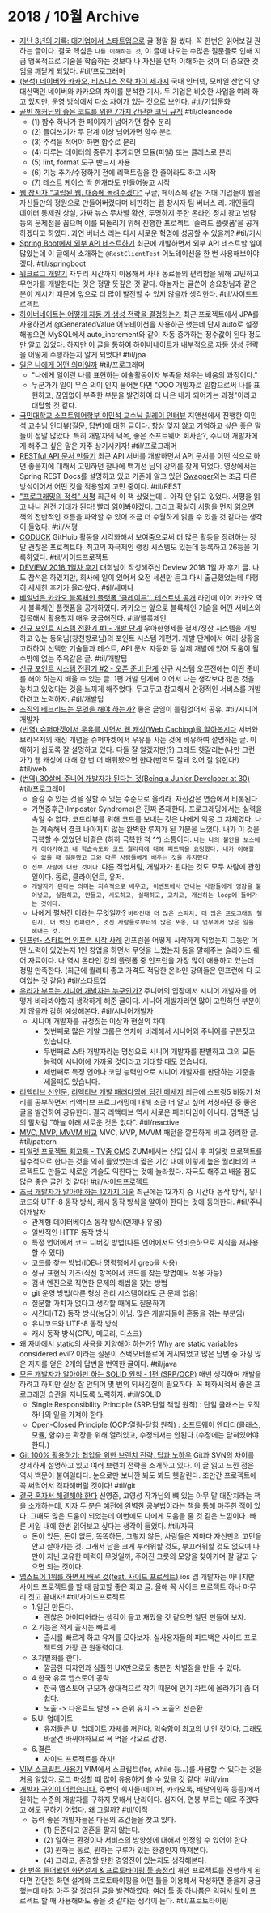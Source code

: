 # 2018 / 10월 Archive
- [지난 3년의 기록: 대기업에서 스타트업으로](https://brightparagon.wordpress.com/2018/09/27/movetostartup/) 글 정말 잘 썼다. 꼭 한번은 읽어보길 권하는 글이다. 결국 핵심은 `나를 이해하는 것`, 이 글에 나오는 수많은 질문들로 인해 지금 맹목적으로 기술을 학습하는 것보다 나 자신을 먼저 이해하는 것이 더 중요한 것임을 깨닫게 되었다.  #til/프로그래머
- [(분석) 네이버와 카카오, 비즈니스 전략 차이 세가지](https://byline.network/2018/09/28-32/) 국내 인터넷, 모바일 산업의 양대산맥인 네이버와 카카오의 차이를 분석한 기사. 두 기업은 비슷한 사업을 여러 하고 있지만, 운영 방식에서 다소 차이가 있는 것으로 보인다.  #til/기업문화
- [골빈 해커님의 좋은 코드를 위한 7가지 간단한 코딩 규칙](https://github.com/golbin/7-rules-for-better-code/blob/master/README.md)   #til/cleancode
  - (1) 함수 하나가 한 페이지가 넘어가면 함수 분리  
  - (2) 들여쓰기가 두 단계 이상 넘어가면 함수 분리  
  - (3) 주석을 적어야 하면 함수로 분리  
  - (4) 다루는 데이터의 종류가 추가되면 모듈(파일) 또는 클래스로 분리  
  - (5) lint, format 도구 반드시 사용  
  - (6) 기능 추가/수정하기 전에 리팩토링을 한 줄이라도 하고 시작  
  - (7) 테스트 케이스 딱 한개라도 만들어놓고 시작  
- [웹 창시자 "고립된 웹, 대중에 돌려주겠다"](http://m.zdnet.co.kr/column_view.asp?artice_id=20181002142441&re=zdk#imadnews) 구글, 페이스북 같은 거대 기업들이 웹을 자신들만의 정원으로 만들어버렸다며 비판하는 웹 창시자 팀 버너스 리. 개인들의 데이터 통제권 상실, 가짜 뉴스 무차별 확산, 투명하지 못한 온라인 정치 광고 범람 등의 문제점을 꼽으며 이를 되돌리기 위해 진행한 프로젝트 '솔리드 플랫폼'을 공개하겠다고 하였다. 과연 버너스 리는 다시 새로운 혁명에 성공할 수 있을까?  #til/기사
- [Spring Boot에서 외부 API 테스트하기](https://jojoldu.tistory.com/341) 최근에 개발하면서 외부 API 테스트할 일이 많았는데 이 글에서 소개하는 `@RestClientTest` 어노테이션을 한 번 사용해보아야겠다.  #til/springboot
- [워크로그 개발기](https://yanolja.github.io/2018/09/Work-Log) 자투리 시간까지 이용해서 사내 동료들의 편리함을 위해 고민하고 무언가를 개발한다는 것은 정말 뜻깊은 것 같다. 야놀자는 글쓴이 송요창님과 같은 분이 계시기 때문에 앞으로 더 많이 발전할 수 있지 않을까 생각한다.  #til/사이드프로젝트
- [하이버네이트는 어떻게 자동 키 생성 전략을 결정하는가](https://www.popit.kr/%ED%95%98%EC%9D%B4%EB%B2%84%EB%84%A4%EC%9D%B4%ED%8A%B8%EB%8A%94-%EC%96%B4%EB%96%BB%EA%B2%8C-%EC%9E%90%EB%8F%99-%ED%82%A4-%EC%83%9D%EC%84%B1-%EC%A0%84%EB%9E%B5%EC%9D%84-%EA%B2%B0%EC%A0%95%ED%95%98/) 최근 프로젝트에서 JPA를 사용하면서 @GeneratedValue 어노테이션을 사용하곤 했는데 단지 auto로 설정해놓으면 MySQL에서 auto_increment와 같이 자동 증가하는 정수값이 된다 정도만 알고 있었다. 하지만 이 글을 통하여 하이버네이트가 내부적으로 자동 생성 전략을 어떻게 수행하는지 알게 되었다!  #til/jpa
- [일은 나에게 어떤 의미일까](https://brunch.co.kr/@hee072794/117) #til/프로그래머  
  - "나에게 일이란 나를 표현하는 예술활동이자 부족을 채우는 배움의 과정이다."  
  - 누군가가 일이 무슨 의미 인지 물어본다면 "OOO 개발자로 일함으로써 나를 표현하고, 끊임없이 부족한 부분을 발견하여 더 나은 내가 되어가는 과정"이라고 대답할 것 같다.
- [국민대학교 소프트웨어학부 이민석 교수님 릴레이 인터뷰](http://monthly-jiandson.tistory.com/24) 지앤선에서 진행한 이민석 교수님 인터뷰(질문, 답변)에 대한 글이다. 항상 잊지 않고 기억하고 싶은 좋은 말들이 정말 많았다. 특히 개발자의 덕목, 좋은 소프트웨어 회사란?, 주니어 개발자에게 해주고 싶은 말은 자주 상기시키자!  #til/프로그래머
- [RESTful API 문서 만들기](https://www.youtube.com/watch?v=A3WDAVQP32k) 최근 API 서버를 개발하면서 API 문서를 어떤 식으로 하면 좋을지에 대해서 고민하던 찰나에 백기선 님의 강의를 찾게 되었다. 영상에서는 Spring REST Docs를 설명하고 있고 기존에 알고 있던 [Swagger](https://jojoldu.tistory.com/31)와는 조금 다른 방식이어서 어떤 것을 적용할지 고민 중이다. #til/REST  
- ["프로그래밍의 정석" 서평](https://www.popit.kr/bookreview-principlesofprogramming/) 최근에 이 책 샀었는데... 아직 안 읽고 있었다. 서평을 읽고 나니 완전 기대가 된다! 빨리 읽어봐야겠다. 그리고 확실히 서평을 먼저 읽으면 책의 전반적인 흐름을 파악할 수 있어 조금 더 수월하게 읽을 수 있을 것 같다는 생각이 들었다.  #til/서평
- [CODUCK](https://co-duck.com/about) GitHuib 활동을 시각화해서 보여줌으로써 더 많은 활동을 장려하는 정말 괜찮은 프로젝트다. 최고의 자극제인 랭킹 시스템도 있는데 등록하고 26등을 기록하였다.   #til/사이드프로젝트
- [DEVIEW 2018 1일차 후기](https://www.popit.kr/deview-2018-1%EC%9D%BC%EC%B0%A8-%ED%9B%84%EA%B8%B0/) 대희님이 작성해주신 Deview 2018 1일 차 후기 글. 나도 참석은 하였지만, 회사에 일이 있어서 오전 세션만 듣고 다시 출근했었는데 다행히 세세한 후기가 올라왔다.  #til/세미나
- [베일벗은 카카오 블록체인 플랫폼 '클레이튼'…테스트넷 공개](https://m.news.naver.com/read.nhn?mode=LSD&mid=sec&sid1=105&oid=421&aid=0003625069) 라인에 이어 카카오 역시 블록체인 플랫폼을 공개하였다. 카카오는 앞으로 블록체인 기술을 어떤 서비스와 접목해서 활용할지 매우 궁금해진다. #til/블록체인
- [신규 포인트 시스템 전환기 #1 - 개발 단계](http://woowabros.github.io/experience/2018/10/12/new_point_story_1.html) 우아한형제들 결제/정산 시스템을 개발하고 있는 동욱님(창천향로님)의 포인트 시스템 개편기. 개발 단계에서 여러 상황을 고려하여 선택한 기술들과 테스트, API 문서 자동화 등 실제 개발에 있어 도움이 될 수밖에 없는 주옥같은 글.  #til/개발팁
- [신규 포인트 시스템 전환기 #2 - 오픈 준비 단계](http://woowabros.github.io/experience/2018/10/15/new_point_story_2.html) 신규 시스템 오픈전에는 어떤 준비를 해야 하는지 배울 수 있는 글. 1편 개발 단계에 이어서 나는 생각보다 많은 것을 놓치고 있었다는 것을 느끼게 해주었다. 두고두고 참고해서 안정적인 서비스를 개발하려고 노력하자.  #til/개발팁
- [조직의 테크리드는 무엇을 해야 하는가?](https://m.facebook.com/531322793/posts/10155924932657794/) 좋은 글임이 틀림없어서 공유.  #til/시니어개발자
- [(번역) 슈퍼마켓에서 우유를 사면서 웹 캐싱(Web Caching)을 알아봅시다](https://adhrinae.github.io/posts/web-caching-explained-by-buying-milk-kr) 서버와 브라우저의 캐싱 개념을 슈퍼마켓에서 우유를 사는 것에 비유하여 설명하는 글. 이해하기 쉽도록 잘 설명하고 있다. 다들 잘 알겠지만(?) 그래도 헷갈리는(나만 그런가?) 웹 캐싱에 대해 한 번 더 배워봤으면 한다(번역도 잘돼 있어 잘 읽힌다!)  #til/web
- [(번역) 30살에 주니어 개발자가 된다는 것(Being a Junior Develpoer at 30)](https://medium.com/@minoo/%EB%B2%88%EC%97%AD-30%EC%82%B4%EC%97%90-%EC%A3%BC%EB%8B%88%EC%96%B4-%EA%B0%9C%EB%B0%9C%EC%9E%90%EA%B0%80-%EB%90%9C%EB%8B%A4%EB%8A%94-%EA%B2%83-being-a-junior-developer-at-30-b7b587ee4f6b)  #til/프로그래머
    - 즐길 수 있는 것을 잘할 수 있는 수준으로 올려라. 자신감은 연습에서 비롯된다.  
    - 가면증후군(Imposter Syndrome)은 진짜 존재한다. 프로그래밍에서는 실력을 속일 수 없다. 코드리뷰를 위해 코드를 보내는 것은 나에게 악몽 그 자체였다. 나는 계속해서 결코 나아지지 않는 완벽한 루저가 된 기분을 느꼈다. 내가 이 것을 극복할 수 있었던 비결은 (하하 극복한 척 ^^) 소통이다. `나는 나의 불안을 보스에게 이야기하고 내 학습속도와 코드 퀄리티에 대해 피드백을 요청했다. 내가 이해할 수 없을 때 질문했고 그와 다른 사람들에게 배우는 것을 유지했다.`  
    - `전부 사람에 대한 것이다.`다른 직업처럼, 개발자가 된다는 것도 모두 사람에 관한 일이다. 동료, 클라이언트, 유저.  
    - `개발자가 된다는 의미는 지속적으로 배우고, 이벤트에서 만나는 사람들에게 영감을 불어넣고, 실험하고, 만들고, 시도하고, 실패하고, 고치고, 개선하는 loop에 들어가는 것이다.`  
    - 나에게 펼쳐진 미래는 무엇일까? `바라건대 더 많은 스피치, 더 많은 프로그래밍 챌린지, 더 멋진 컨퍼런스, 멋진 사람들로부터의 많은 포옹, 내 업무에서 많은 일을 해내는 것.`  
- [인프런- 스타트업 인프랩 시작 사례](https://www.slideshare.net/hodoogwaja/ss-81938573) 인프런을 어떻게 시작하게 되었는지 그동안 어떤 노력이 있었는지 1인 창업을 하면서 무엇을 느꼈는지 등을 말해주는 슬라이드 쉐어 자료이다. 나 역시 온라인 강의 플랫폼 중 인프런을 가장 많이 애용하고 있는데 정말 만족한다. (최근에 퀄리티 좋고 가격도 적당한 온라인 강의들은 인프런에 다 모여있는 것 같음)  #til/스타트업
- [우리가 부르는 시니어 개발자는 누구인가?](http://woowabros.github.io/woowabros/2017/07/03/senior.html) 주니어의 입장에서 시니어 개발자를 어떻게 바라봐야할지 생각하게 해준 글이다. 시니어 개발자라면 많이 고민하던 부분이지 않을까 감히 예상해본다.  #til/시니어개발자
  - 시니어 개발자를 규정짓는 이상과 현실의 차이  
      - 첫번째로 많은 개발 그룹은 연차에 비례해서 시니어와 주니어를 구분짓고 있습니다.  
      - 두번째로 스타 개발자라는 명성으로 시니어 개발자를 판별하고 그의 모든 능력이 시니어에 가까울 것이라고 기대할 때도 있습니다.  
      - 세번째로 특정 언어나 코딩 능력만으로 시니어 개발자를 판단하는 기준을 세울때도 있습니다.  
- [리액티브 선언문](https://www.reactivemanifesto.org/ko), [리액티브 개발 패러다임에 담긴 메세지](http://m.zdnet.co.kr/column_view.asp?artice_id=20161010104628&re=zdk#imadnews) 최근에 스프링5 비동기 처리를 공부하면서 리액티브 프로그래밍에 대해 조금 더 알고 싶어 서칭하던 중 좋은 글을 발견하여 공유한다. 결국 리액티브 역시 새로운 패러다임이 아니다. 임백준 님의 말처럼  "하늘 아래 새로운 것은 없다".  #til/reactive
- [MVC, MVP, MVVM 비교](https://magi82.github.io/android-mvc-mvp-mvvm/) MVC, MVP, MVVM 패턴을 깔끔하게 비교 정리한 글. #til/pattern
- [파일럿 프로젝트 회고록 - TV줌 CMS](https://zuminternet.github.io/ZUM-Pilot-cms/) ZUM에서는 신입 입사 후 파일럿 프로젝트를 필수적으로 한다는 것을 익히 들었었는데 짧은 기간 내에 이렇게 높은 퀄리티의 프로젝트도 만들고 새로운 기술도 익힌다는 것에 놀라웠다. 자극도 해주고 배울 점도 많은 좋은 글인 것 같다!  #til/사이드프로젝트
- [초급 개발자가 알아야 하는 12가지 기술](http://jhrogue.blogspot.com/2018/10/b-12.html) 최근에는 12가지 중 시간대 동작 방식, 유니코드와 UTF-8 동작 방식, 캐시 동작 방식을 알아야 한다는 것에 동의한다.  #til/주니어개발자
  * 관계형 데이터베이스 동작 방식(언제나 유용)  
  * 일반적인 HTTP 동작 방식  
  * 특정 언어에서 코드 디버깅 방법(다른 언어에서도 엇비슷하므로 지식을 재사용할 수 있다)  
  * 코드를 찾는 방법(IDE나 명령행에서 grep을 사용)  
  * 정규 표현식 기초(직전 항목에서 코드를 찾는 방법에도 적용 가능)  
  * 검색 엔진으로 직면한 문제의 해법을 찾는 방법  
  * git 운영 방법(다른 형상 관리 시스템이라도 큰 문제 없음)  
  * 질문할 가치가 없다고 생각할 때에도 질문하기  
  * 시간대(TZ) 동작 방식(농담이 아님. 많은 개발자들이 혼동을 겪는 부분임)  
  * 유니코드와 UTF-8 동작 방식  
  * 캐시 동작 방식(CPU, 메모리, 디스크)  
- [왜 자바에서 static의 사용을 지양해야 하는가?](http://tech.thegajago.com/2016/02/20/%EC%99%9C-%EC%9E%90%EB%B0%94%EC%97%90%EC%84%9C-static%EC%9D%98-%EC%82%AC%EC%9A%A9%EC%9D%84-%EC%A7%80%EC%96%91%ED%95%B4%EC%95%BC-%ED%95%98%EB%8A%94%EA%B0%80/)  Why are static variables considered evil? 이라는 질문이 스택오버플로에 게시되었고 많은 답변 중 가장 많은 지지를 얻은 2개의 답변을 번역한 글이다.  #til/java
- [모든 개발자가 알아야만 하는 SOLID 원칙 - 1편 (SRP/OCP)](http://doublem.org/SOLID_SRP_OCP/) 매번 생각하며 개발을 하려고 하지만 실상 잘 안되어 몇 번의 되새김질이 필요하다. 꼭 체화시켜서 좋은 프로그래밍 습관을 지니도록 노력하자.  #til/SOLID
  - Single Responsibility Principle (SRP:단일 책임 원칙) : 단일 클래스는 오직 하나의 일을 가져야 한다.  
  - Open-Closed Principle (OCP:열림-닫힘 원칙) : 소프트웨어 엔티티(클래스, 모듈, 함수)는 확장을 위해 열려있고, 수정되서는 안된다.(수정에는 닫혀있어야한다.)  
- [Git 100% 활용하기: 협업을 위한 브랜치 전략, 팁과 노하우](https://academy.realm.io/kr/posts/360andev-savvas-dalkitsis-using-git-like-a-pro/) Git과 SVN의 차이를 상세하게 설명하고 있고 여러 브랜치 전략을 소개하고 있다. 이 글 읽고 느낀 점은 역시 백문이 불여일타다. 눈으로만 보니깐 봐도 봐도 헷갈린다. 조만간 프로젝트에 꼭 써먹어서 격파해버릴 것이다!  #til/git
- [결국 혼자서 해결해야 한다](https://m.blog.naver.com/PostView.nhn?blogId=abc-cast&logNo=221358342496&proxyReferer=http%3A%2F%2Fm.facebook.com) 신영준, 고영성 작가님의 뼈 있는 아무 말 대잔치라는 책을 소개하는데, 저자 두 분은 예전에 완벽한 공부법이라는 책을 통해 마주한 적이 있다. 그때도 많은 도움이 되었는데 이번에도 나에게 도움을 줄 것 같은 느낌이다. 빠른 시일 내에 한번 읽어보고 싶다는 생각이 들었다.  #til/자극
  - 돈이 있든, 돈이 없든, 똑똑하든, 그렇지 않든, 사람들은 저마다 자신만의 고민을 안고 살아가는 것. 그래서 남을 크게 부러워할 것도, 부끄러워할 것도 없으며 나만이 지닌 고유한 매력이 무엇일까, 주어진 그릇의 모양을 찾아가며 잘 갈고 닦으면 되는 것이다.  
- [앱스토어 1위를 하면서 배운 것(feat. 사이드 프로젝트)](https://soojin.ro/blog/lessons-from-my-side-project) ios 앱 개발자는 아니지만 사이드 프로젝트를 할 때 참고할 좋은 회고 글. 올해 꼭 사이드 프로젝트 하나 마무리 짓고 끝내자!  #til/사이드프로젝트
  - 1.일단 만든다.  
      - 괜찮은 아이디어라는 생각이 들고 재밌을 것 같으면 일단 만들어 보자.  
  - 2.기능은 적게 출시는 빠르게  
      - 출시를 빠르게 하고 유저를 모아보자. 실사용자들의 피드백은 사이드 프로젝트의 가장 큰 원동력이다.  
  - 3.차별화를 한다.  
      - 깔끔한 디자인과 심플한 UX만으로도 충분한 차별점을 만들 수 있다.  
  - 4.한국 유료 앱스토어 공략  
      - 한국 앱스토어 규모가 상대적으로 작기 때문에 인기 차트에 올라가기 좀 더 쉽다.  
      - 노출 -> 다운로드 발생 -> 순위 유지 -> 노출의 선순환  
  - 5.UI 업데이트  
      - 유저들은 UI 업데이트 자체를 꺼린다. 익숙함이 최고의 UI인 것이다. 그래도 바꿀건 바꿔야하므로 욕 먹을 각오로 감행.  
  - 6.결론  
      - 사이드 프로젝트를 하자!  
- [VIM 스크립트 사용기](https://www.popit.kr/vim-%EC%8A%A4%ED%81%AC%EB%A6%BD%ED%8A%B8-%EC%82%AC%EC%9A%A9%EA%B8%B0/) VIM에서 스크립트(for, while 등...)를 사용할 수 있다는 것을 처음 알았다. 로그 파싱할 떄 많이 유용하게 쓸 수 있을 것 같다!  #til/vim
- [개발자 구인이 어렵습니다.](https://brunch.co.kr/@supims/394) 주변의 회사들(네이버, 카카오톡, 배달의민족 등등)에서 원하는 수준의 개발자를 구하지 못해서 난리이다. 심지어, 연봉 부르는 데로 주겠다고 해도 구하기 어렵다. 왜 그럴까?  #til/이직
  - 능력 좋은 개발자들은 다음의 조건들을 찾고 있다.  
      - (1) 돈준다고 영혼을 팔지 않는다.  
      - (2) 일하는 환경이나 서비스의 방향성에 대해서 인정할 수 있어야 한다.  
      - (3) 원하는 동료, 원하는 구루가 있는 환경인지 따져본다.  
      - (4) 그리고, 존경할 만한 경영진이 있는지도 생각해본다.  
- [한 번쯤 들어봤던 화면설계 & 프로토타이핑 툴 총정리](http://yslab.kr/94) 개인 프로젝트를 진행하게 된다면 간단한 화면 설계와 프로토타이핑을 어떤 툴을 이용해서 작성하면 좋을지 궁금했는데 마침 아주 잘 정리된 글을 발견하였다. 여러 툴 중 하나쯤은 익혀서 토이 프로젝트 할 때 사용해봐도 좋을 것 같다는 생각이 든다. #til/프로토타이핑
